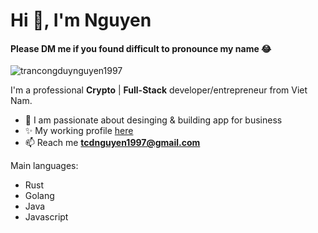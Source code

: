 <h1>Hi 👋, I'm Nguyen</h1>
<h4>Please DM me if you found difficult to pronounce my name 😂</h4>
<p align="left"> <img src="https://komarev.com/ghpvc/?username=trancongduynguyen1997&label=Profile%20views&color=0e75b6&style=flat" alt="trancongduynguyen1997" /> </p>

I'm a professional **Crypto** | **Full-Stack** developer/entrepreneur from Viet Nam.

- 🔭 I am passionate about desinging & building app for business
- ✨ My working profile [here](https://www.linkedin.com/in/tcdnguyen/)
- 📫 Reach me **tcdnguyen1997@gmail.com**

Main languages:
- Rust
- Golang
- Java
- Javascript

